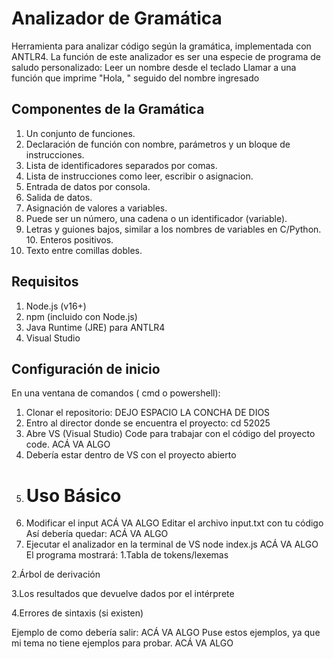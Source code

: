 # Analizador de Gramática
 Herramienta para analizar código según la gramática, implementada con ANTLR4.
 La  función de este analizador es ser una especie de programa de saludo personalizado:
 Leer un nombre desde el teclado
 Llamar a una función que imprime "Hola, " seguido del nombre ingresado

  ## Componentes de la Gramática

  1. <programa>	     Un conjunto de funciones.
  2. <funcion>	      Declaración de función con nombre, parámetros y un bloque de instrucciones.
  3. <parametros>	   Lista de identificadores separados por comas.
  4. <instrucciones>	Lista de instrucciones como leer, escribir o asignacion.
  5. <leer>	         Entrada de datos por consola.
  6. <escribir>	     Salida de datos.
  7. <asignacion>	   Asignación de valores a variables.
  8. <expresion>	    Puede ser un número, una cadena o un identificador (variable).
  9. <identificador>	Letras y guiones bajos, similar a los nombres de variables en C/Python.
  10.<numero>	       Enteros positivos.
  11. <cadena>	       Texto entre comillas dobles.


  ## Requisitos
1. Node.js (v16+)
2. npm (incluido con Node.js)
3. Java Runtime (JRE) para ANTLR4
4. Visual Studio
 ## Configuración de inicio
   En una ventana de comandos ( cmd o powershell):
   1. Clonar el repositorio:
      DEJO ESPACIO LA CONCHA DE DIOS
   2. Entro al director donde se encuentra el proyecto:
       cd 52025
   3. Abre VS (Visual Studio) Code para trabajar con el código del proyecto
       code.
      ACÁ VA ALGO
   4. Debería estar dentro de VS con el proyecto abierto
   5. # Uso Básico
   1. Modificar el input
       ACÁ VA ALGO
   Editar el archivo input.txt con tu código
   Así debería quedar:
       ACÁ VA ALGO
   2. Ejecutar el analizador en la terminal de VS node index.js
       ACÁ VA ALGO
      El programa mostrará:
   1.Tabla de tokens/lexemas

   2.Árbol de derivación

   3.Los resultados que devuelve dados por el intérprete

   4.Errores de sintaxis (si existen)

Ejemplo de como debería salir: 
   ACÁ VA ALGO
   Puse estos ejemplos, ya que mi tema no tiene ejemplos para probar.
        ACÁ VA ALGO
    
   

